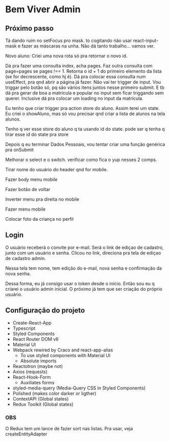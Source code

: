 # Bem Viver Admin

## Próximo passo

Tá dando ruim no setFocus pro mask. to cogitando não usar react-input-mask e fazer
as máscaras na unha. Não dá tanto trabalho... vamos ver.

Novo aluno:
Criei uma nova rota só pra retornar o novo id.

Dá pra fazer uma consulta index, acha pages. Faz outra consulta com page=pages se pages !== 1.
Retorna o id + 1 do primeiro elemento da lista (se for decrescente, como hj é).
Dá pra colocar essa consulta num useEffect, pra qnd abrir a página já fazer.
Não vai ter trigger de input. Vou triggar pelo botão só, pq são vários itens juntos
nesse primeiro submit. E tb dá pra gerar de boa a matrícula e popular no input sem
ficar triggando sem querer.
Inclusive dá pra colocar um loading no input da matrícula.

Eu tenho que criar trigger pra action store do aluno. Assim terei um state.
Eu criei o showAluno, mas só vou precisar qnd criar a lista de alunos na tela alunos.

Tenho q ver esse store do aluno q ta usando id do state. pode ser q tenha q tirar esse id do state pra store

Depois q eu terminar Dados Pessoais, vou tentar criar uma função genérica pra onSubmit

Melhorar o select e o switch. verificar como fica o yup nesses 2 comps.

Tirar nome do usuário do header qnd for mobile.

Fazer body menu mobile

Fazer botão de voltar

Inverter menu pra direita no mobile

Fazer menu mobile

Colocar foto da criança no perfil

## Login

O usuário receberá o convite por e-mail. Será o link de ediçao de cadastro, junto com um usuário e senha. Clicou no link, direciona pra tela de ediçao de cadastro admin.

Nessa tela tem nome, tem edição do e-mail, nova senha e confirmação da nova senha.

Dessa forma, eu já consigo usar o token desde o início. Então sou eu q criarei o usuário admin inicial. O próximo já tem que ser criação do próprio usuário.

## Configuração do projeto

- Create-React-App
- Typescript
- Styled Components
- React Router DOM v6
- Material UI
- Webpack rewired by Craco and react-app-alias
  - To use styled components with Material UI
  - Absolute imports
- Reactotron (maybe not)
- Axios (requests)
- React-Hook-Form
  - Auxiliates forms
- styled-media-query (Media-Query CSS in Styled Components)
- Polished (makes color darker or ligther)
- ContextAPI (Global states)
- Redux Toolkit (Global states)

### OBS

O Redux tem um lance de fazer sort nas listas. Pra usar, veja createEntityAdapter
